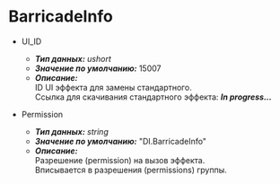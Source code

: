 # BarricadeInfo

* UI_ID
  * __*Тип данных:*__ *ushort*
  * __*Значение по умолчанию:*__ 15007
  * __*Описание:*__ <br>ID UI эффекта для замены стандартного.<br> Ссылка для скачивания стандартного эффекта: __*In progress...*__

* Permission
  * __*Тип данных:*__ *string*
  * __*Значение по умолчанию:*__ "DI.BarricadeInfo"
  * __*Описание:*__ <br>Разрешение (permission) на вызов эффекта.<br> Вписывается в разрешения (permissions) группы.

